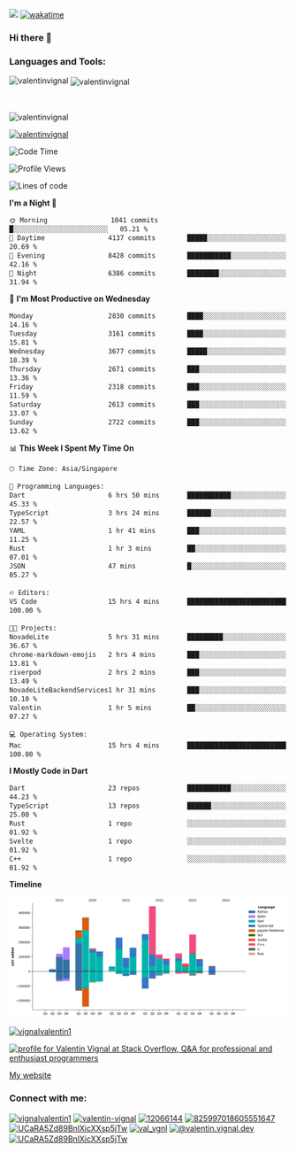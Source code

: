 
![](https://komarev.com/ghpvc/?username=valentinvignal&label=Profile%20views&color=0e75b6&style=flat)
[![wakatime](https://wakatime.com/badge/user/a700230c-ba51-4378-8fbc-fbcb542401ed.svg)](https://wakatime.com/@a700230c-ba51-4378-8fbc-fbcb542401ed)

### Hi there 👋

<h3 align="left">Languages and Tools:</h3>


<p><img align="left" src="https://github-readme-stats.vercel.app/api?username=ValentinVignal&count_private=true&show_icons=true&theme=dark" alt="valentinvignal" /></p>

<p>&nbsp;<img align="center" src="https://github-readme-stats.vercel.app/api/top-langs/?username=ValentinVignal&hide=jupyter%20notebook&layout=compact&theme=dark" alt="valentinvignal" /></p>

<br/>

<p><img align="center" src="https://github-readme-streak-stats.herokuapp.com/?user=valentinvignal&theme=dark" alt="valentinvignal" /></p>


<p align="left"> <a href="https://github.com/ryo-ma/github-profile-trophy"><img src="https://github-profile-trophy.vercel.app/?username=valentinvignal&theme=darkhub" alt="valentinvignal" /></a> </p>

<!--START_SECTION:waka-->
![Code Time](http://img.shields.io/badge/Code%20Time-2%2C379%20hrs%2048%20mins-blue)

![Profile Views](http://img.shields.io/badge/Profile%20Views-16-blue)

![Lines of code](https://img.shields.io/badge/From%20Hello%20World%20I%27ve%20Written-3.2%20million%20lines%20of%20code-blue)

**I'm a Night 🦉** 

```text
🌞 Morning                1041 commits        █░░░░░░░░░░░░░░░░░░░░░░░░   05.21 % 
🌆 Daytime                4137 commits        █████░░░░░░░░░░░░░░░░░░░░   20.69 % 
🌃 Evening                8428 commits        ███████████░░░░░░░░░░░░░░   42.16 % 
🌙 Night                  6386 commits        ████████░░░░░░░░░░░░░░░░░   31.94 % 
```
📅 **I'm Most Productive on Wednesday** 

```text
Monday                   2830 commits        ████░░░░░░░░░░░░░░░░░░░░░   14.16 % 
Tuesday                  3161 commits        ████░░░░░░░░░░░░░░░░░░░░░   15.81 % 
Wednesday                3677 commits        █████░░░░░░░░░░░░░░░░░░░░   18.39 % 
Thursday                 2671 commits        ███░░░░░░░░░░░░░░░░░░░░░░   13.36 % 
Friday                   2318 commits        ███░░░░░░░░░░░░░░░░░░░░░░   11.59 % 
Saturday                 2613 commits        ███░░░░░░░░░░░░░░░░░░░░░░   13.07 % 
Sunday                   2722 commits        ███░░░░░░░░░░░░░░░░░░░░░░   13.62 % 
```


📊 **This Week I Spent My Time On** 

```text
🕑︎ Time Zone: Asia/Singapore

💬 Programming Languages: 
Dart                     6 hrs 50 mins       ███████████░░░░░░░░░░░░░░   45.33 % 
TypeScript               3 hrs 24 mins       ██████░░░░░░░░░░░░░░░░░░░   22.57 % 
YAML                     1 hr 41 mins        ███░░░░░░░░░░░░░░░░░░░░░░   11.25 % 
Rust                     1 hr 3 mins         ██░░░░░░░░░░░░░░░░░░░░░░░   07.01 % 
JSON                     47 mins             █░░░░░░░░░░░░░░░░░░░░░░░░   05.27 % 

🔥 Editors: 
VS Code                  15 hrs 4 mins       █████████████████████████   100.00 % 

🐱‍💻 Projects: 
NovadeLite               5 hrs 31 mins       █████████░░░░░░░░░░░░░░░░   36.67 % 
chrome-markdown-emojis   2 hrs 4 mins        ███░░░░░░░░░░░░░░░░░░░░░░   13.81 % 
riverpod                 2 hrs 2 mins        ███░░░░░░░░░░░░░░░░░░░░░░   13.49 % 
NovadeLiteBackendServices1 hr 31 mins        ███░░░░░░░░░░░░░░░░░░░░░░   10.10 % 
Valentin                 1 hr 5 mins         ██░░░░░░░░░░░░░░░░░░░░░░░   07.27 % 

💻 Operating System: 
Mac                      15 hrs 4 mins       █████████████████████████   100.00 % 
```

**I Mostly Code in Dart** 

```text
Dart                     23 repos            ███████████░░░░░░░░░░░░░░   44.23 % 
TypeScript               13 repos            ██████░░░░░░░░░░░░░░░░░░░   25.00 % 
Rust                     1 repo              ░░░░░░░░░░░░░░░░░░░░░░░░░   01.92 % 
Svelte                   1 repo              ░░░░░░░░░░░░░░░░░░░░░░░░░   01.92 % 
C++                      1 repo              ░░░░░░░░░░░░░░░░░░░░░░░░░   01.92 % 
```



**Timeline**

![Lines of Code chart](https://raw.githubusercontent.com/ValentinVignal/ValentinVignal/main/assets/bar_graph.png)


<!--END_SECTION:waka-->

<p align="left"> <a href="https://twitter.com/vignalvalentin1" target="blank"><img src="https://img.shields.io/twitter/follow/vignalvalentin1?logo=twitter" alt="vignalvalentin1" /></a> </p>

<a href="https://stackoverflow.com/users/12066144/valentin-vignal"><img src="https://stackexchange.com/users/flair/16694563.png?theme=dark" width="208" height="58" alt="profile for Valentin Vignal at Stack Overflow, Q&amp;A for professional and enthusiast programmers" title="profile for Valentin Vignal at Stack Overflow, Q&amp;A for professional and enthusiast programmers"></a>

[My website](https://valentinvignal.github.io/portfolio/)

<h3 align="left">Connect with me:</h3>
<p align="left">
<a href="https://twitter.com/vignalvalentin1" target="blank"><img align="center" src="https://raw.githubusercontent.com/rahuldkjain/github-profile-readme-generator/master/src/images/icons/Social/twitter.svg" alt="vignalvalentin1" height="30" width="40" /></a>
<a href="https://linkedin.com/in/valentin-vignal" target="blank"><img align="center" src="https://raw.githubusercontent.com/rahuldkjain/github-profile-readme-generator/master/src/images/icons/Social/linked-in-alt.svg" alt="valentin-vignal" height="30" width="40" /></a>
<a href="https://stackoverflow.com/users/12066144" target="blank"><img align="center" src="https://raw.githubusercontent.com/rahuldkjain/github-profile-readme-generator/master/src/images/icons/Social/stack-overflow.svg" alt="12066144" height="30" width="40" /></a>
<a href="https://discordapp.com/users/825997018605551647" target="blank"><img align="center" src="https://raw.githubusercontent.com/rahuldkjain/github-profile-readme-generator/master/src/images/icons/Social/discord.svg" alt="825997018605551647" height="30" width="40" /></a>
<a href="https://www.reddit.com/user/ValentinVignal" target="blank"><img align="center" src="https://raw.githubusercontent.com/rahuldkjain/github-profile-readme-generator/master/src/images/icons/Social/reddit.svg" alt="UCaRA5Zd89BnlXicXXsp5jTw" height="30" width="40" /></a>
<a href="https://instagram.com/valentin_vignal" target="blank"><img align="center" src="https://raw.githubusercontent.com/rahuldkjain/github-profile-readme-generator/master/src/images/icons/Social/instagram.svg" alt="val_vgnl" height="30" width="40" /></a>
<a href="https://medium.com/@valentin.vignal.dev" target="blank"><img align="center" src="https://raw.githubusercontent.com/rahuldkjain/github-profile-readme-generator/master/src/images/icons/Social/medium.svg" alt="@valentin.vignal.dev" height="30" width="40" /></a>
<a href="https://www.youtube.com/channel/UCaRA5Zd89BnlXicXXsp5jTw" target="blank"><img align="center" src="https://raw.githubusercontent.com/rahuldkjain/github-profile-readme-generator/master/src/images/icons/Social/youtube.svg" alt="UCaRA5Zd89BnlXicXXsp5jTw" height="30" width="40" /></a>
</p>


